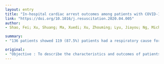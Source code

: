 ```yaml
---
layout: entry
title: "In-hospital cardiac arrest outcomes among patients with COVID-19 pneumonia in Wuhan, China"
link: "https://doi.org/10.1016/j.resuscitation.2020.04.005"
author:
- Shao, Fei; Xu, Shuang; Ma, Xuedi; Xu, Zhouming; Lyu, Jiayou; Ng, Michael; Cui, Hao; Yu, Changxiao; Zhang, Qing; Sun, Peng; Tang, Ziren

summary:
- "136 patients showed 119 (87.5%) patients had a respiratory cause for their cardiac arrest. 113 (83.1%) were resuscitated in a general ward. Survival of patients with severe COVID-19 pneumonia who had an in-hospital cardiac arrest was poor in Wuhan, China. Results were based on the Utstein style. The primary outcome was restoration of spontaneous circulation (ROSC) The secondary outcomes were 30-day survival, and neurological outcome."

original:
- "Objective : To describe the characteristics and outcomes of patients with severe COVID-19 and in-hospital cardiac arrest (IHCA) in Wuhan, China. Methods The outcomes of patients with severe COVID-19 pneumonia after IHCA over a 40-day period were retrospectively evaluated. Between January 15 and February 25, 2020, data for all cardiopulmonary resuscitation (CPR) attempts for IHCA that occurred in a tertiary teaching hospital in Wuhan, China were collected according to the Utstein style. The primary outcome was restoration of spontaneous circulation (ROSC), and the secondary outcomes were 30-day survival, and neurological outcome. Results : Data from 136 patients showed 119 (87.5%) patients had a respiratory cause for their cardiac arrest, and 113 (83.1%) were resuscitated in a general ward. The initial rhythm was asystole in 89.7%, pulseless electrical activity (PEA) in 4.4%, and shockable in 5.9%. Most patients with IHCA were monitored (93.4%) and in most resuscitation (89%) was initiated <1min. The average length of hospital stay was 7 days and the time from illness onset to hospital admission was 10 days. The most frequent comorbidity was hypertension (30.2%), and the most frequent symptom was shortness of breath (75%). Of the patients receiving CPR, ROSC was achieved in 18 (13.2%) patients, 4 (2.9%) patients survived for at least 30 days, and one patient achieved a favourable neurological outcome at 30 days. Cardiac arrest location and initial rhythm were associated with better outcomes. Conclusion : Survival of patients with severe COVID-19 pneumonia who had an in-hospital cardiac arrest was poor in Wuhan."
---
```


